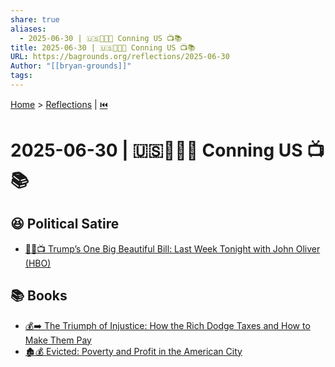 ```yaml
---
share: true
aliases:
  - 2025-06-30 | 🇺🇸👹📜💸 Conning US 📺📚
title: 2025-06-30 | 🇺🇸👹📜💸 Conning US 📺📚
URL: https://bagrounds.org/reflections/2025-06-30
Author: "[[bryan-grounds]]"
tags: 
---
```

[Home](../index.md) > [Reflections](./index.md) | [⏮️](./2025-06-29.md)  
# 2025-06-30 | 🇺🇸👹📜💸 Conning US 📺📚  
## 😆 Political Satire  
- [🤡💵📺 Trump’s One Big Beautiful Bill: Last Week Tonight with John Oliver (HBO)](../videos/trumps-one-big-beautiful-bill-last-week-tonight-with-john-oliver-hbo.md)  
  
## 📚 Books  
- [💰➡️ The Triumph of Injustice: How the Rich Dodge Taxes and How to Make Them Pay](../books/the-triumph-of-injustice-how-the-rich-dodge-taxes-and-how-to-make-them-pay.md)  
- [🏚️💰 Evicted: Poverty and Profit in the American City](../books/evicted-poverty-and-profit-in-the-american-city.md)